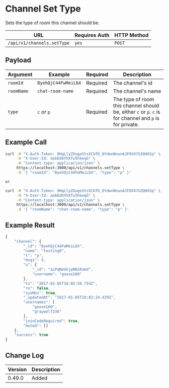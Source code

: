 # Channel Set Type

Sets the type of room this channel should be.

| URL                        | Requires Auth | HTTP Method |
| -------------------------- | ------------- | ----------- |
| `/api/v1/channels.setType` | `yes`         | `POST`      |

## Payload

| Argument   | Example             | Required | Description                                                                                            |
| ---------- | ------------------- | -------- | ------------------------------------------------------------------------------------------------------ |
| `roomId`   | `ByehQjC44FwMeiLbX` | Required | The channel's id                                                                                       |
| `roomName` | `chat-room-name`    | Required | The channel's name                                                                                     |
| `type`     | `c` _or_ `p`        | Required | The type of room this channel should be, either `c` or `p`. `c` is for channel and `p` is for private. |

## Example Call

```bash
curl -H "X-Auth-Token: 9HqLlyZOugoStsXCUfD_0YdwnNnunAJF8V47U3QHXSq" \
     -H "X-User-Id: aobEdbYhXfu5hkeqG" \
     -H "Content-type: application/json" \
     https://localhost:3000/api/v1/channels.setType \
     -d '{ "roomId": "ByehQjC44FwMeiLbX", "type": "p" }'

or

curl -H "X-Auth-Token: 9HqLlyZOugoStsXCUfD_0YdwnNnunAJF8V47U3QHXSq" \
     -H "X-User-Id: aobEdbYhXfu5hkeqG" \
     -H "Content-type: application/json" \
     https://localhost:3000/api/v1/channels.setType \
     -d '{ "roomName": "chat-room-name", "type": "p" }'
```

## Example Result

```javascript
{
    "channel": {
        "_id": "ByehQjC44FwMeiLbX",
        "name": "testing0",
        "t": "p",
        "msgs": 0,
        "u": {
            "_id": "aiPqNoGkjpNDiRx6d",
            "username": "goose160"
        },
        "ts": "2017-01-05T18:02:50.754Z",
        "ro": false,
        "sysMes": true,
        "_updatedAt": "2017-01-05T19:02:24.429Z",
        "usernames": [
            "goose160",
            "graywolf336"
        ],
        "joinCodeRequired": true,
        "muted": []
    },
    "success": true
}
```

## Change Log

| Version | Description |
| ------- | ----------- |
| 0.49.0  | Added       |
